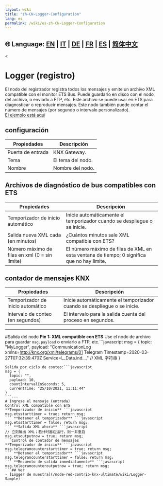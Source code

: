 ```yaml
---
layout: wiki
title: "zh-CN-Logger-Configuration"
lang: es
permalink: /wiki/es-zh-CN-Logger-Configuration
---
```

🌐 Language: [EN](https://supergiovane.github.io/node-red-contrib-knx-ultimate/wiki/Logger-Configuration) | [IT](https://supergiovane.github.io/node-red-contrib-knx-ultimate/wiki/it-Logger-Configuration) | [DE](https://supergiovane.github.io/node-red-contrib-knx-ultimate/wiki/de-Logger-Configuration) | [FR](https://supergiovane.github.io/node-red-contrib-knx-ultimate/wiki/fr-Logger-Configuration) | [ES](https://supergiovane.github.io/node-red-contrib-knx-ultimate/wiki/es-Logger-Configuration) | [简体中文](https://supergiovane.github.io/node-red-contrib-knx-ultimate/wiki/zh-CN-Logger-Configuration)
---
<
# Logger (registro)
El nodo del registrador registra todos los mensajes y emite un archivo XML compatible con el monitor ETS Bus.
Puede guardarlo en disco con el nodo del archivo, o enviarlo a FTP, etc. Este archivo se puede usar en ETS para diagnosticar o reproducir mensajes.
Este nodo también puede contar el número de mensajes (por segundo o intervalo personalizado).<br/> <a href = "/node-red-contrib-knx-ultimate/wiki/logger-sample" target = "_ blank"> El ejemplo está aquí </a>
## configuración
| Propiedades | Descripción |
|-|-|
| Puerta de entrada | KNX Gateway. |
| Tema | El tema del nodo. |
| Nombre | Nombre del nodo. |
## Archivos de diagnóstico de bus compatibles con ETS
|Propiedades | Descripción |
|-|-|
| Temporizador de inicio automático | Inicie automáticamente el temporizador cuando se despliegue o se inicie. |
|Salida nueva XML cada (en minutos) | ¿Cuántos minutos sale XML compatible con ETS? |
| Número máximo de filas en xml (0 = sin límite) |El número máximo de filas de XML en esta ventana de tiempo; 0 significa que no hay límite. |
## contador de mensajes KNX
| Propiedades |Descripción |
|-|-|
| Temporizador de inicio automático | Inicie automáticamente el temporizador cuando se despliegue o se inicie.|
| Intervalo de conteo (en segundos) | El intervalo para la salida cuenta del proceso en segundos.|
---
#Salida del nodo
**Pin 1: XML compatible con ETS**
Use el nodo de archivo para guardar `msg.payload` o enviarlo a FTP, etc.```javascript
msg = {
  topic: "MyLogger",
  payload: "CommunicationLog xmlns=http://knx.org/xml/telegrams/01 Telegram Timestamp=2020-03-27T07:32:39.470Z Service=L_Data.ind...." // XML 字符串
}
``` **Pin 2: Recuento de mensajes de KNX**
Salida por ciclo de conteo:```javascript
msg = {
  topic: "",
  payload: 10,
  countIntervalInSeconds: 5,
  currentTime: "25/10/2021, 11:11:44"
}
```---
# Ingrese el mensaje (entrada)
Control XML compatible con ETS
**Temporizador de inicio** ```javascript
msg.etsstarttimer = true; return msg;
``` **Detener el temporizador** ```javascript
msg.etsstarttimer = false; return msg;
``` **Salida XML ahora** ```javascript
// 立刻输出 XML；若计时器在运行，则一并重启
msg.etsoutputnow = true; return msg;
```Control de contador de mensajes
**Temporizador de inicio** ```javascript
msg.telegramcounterstarttimer = true; return msg;
``` **Detener el temporizador** ```javascript
msg.telegramcounterstarttimer = false; return msg;
``` **Recuento de salida inmediatamente** ```javascript
msg.telegramcounteroutputnow = true; return msg;
```## Ver
- [Logger de muestra](/node-red-contrib-knx-ultimate/wiki/Logger-Sample)
